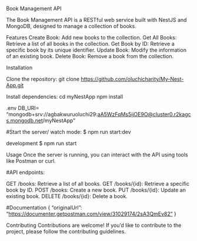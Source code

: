 Book Management API

The Book Management API is a RESTful web service built with NestJS and MongoDB, designed to manage a collection of books.

Features
Create Book: Add new books to the collection.
Get All Books: Retrieve a list of all books in the collection.
Get Book by ID: Retrieve a specific book by its unique identifier.
Update Book: Modify the information of an existing book.
Delete Book: Remove a book from the collection.

Installation

Clone the repository:
git clone https://github.com/oluchicharity/My-Nest-App.git

Install dependencies:
cd myNestApp
npm install

.env
DB_URI= “mongodb+srv://agbakwuruoluchi29:aA5WzFqMs5ijOE9O@cluster0.r2kagcs.mongodb.net/myNestApp”

#Start the server/ watch mode:
$ npm run start:dev

development
$ npm run start

Usage
Once the server is running, you can interact with the API using tools like Postman or curl.

#API endpoints:

GET /books: Retrieve a list of all books.
GET /books/{id}: Retrieve a specific book by ID.
POST /books: Create a new book.
PUT /books/{id}: Update an existing book.
DELETE /books/{id}: Delete a book.

#Documentation
{
“originalUrl”: “https://documenter.getpostman.com/view/31029174/2sA3QmEv82”
}

Contributing
Contributions are welcome! If you’d like to contribute to the project, please follow the contributing guidelines.


